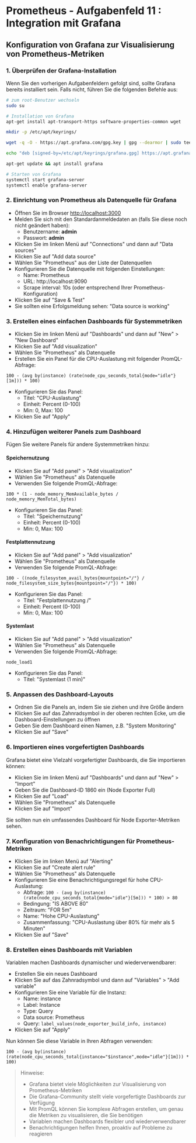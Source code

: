 # Prometheus - Aufgabenfeld 11 : Integration mit Grafana

## Konfiguration von Grafana zur Visualisierung von Prometheus-Metriken

### 1. Überprüfen der Grafana-Installation

Wenn Sie den vorherigen Aufgabenfeldern gefolgt sind, sollte Grafana bereits installiert sein. Falls nicht, führen Sie die folgenden Befehle aus:

```bash
# zum root-Benutzer wechseln
sudo su

# Installation von Grafana
apt-get install apt-transport-https software-properties-common wget

mkdir -p /etc/apt/keyrings/

wget -q -O - https://apt.grafana.com/gpg.key | gpg --dearmor | sudo tee /etc/apt/keyrings/grafana.gpg > /dev/null

echo "deb [signed-by=/etc/apt/keyrings/grafana.gpg] https://apt.grafana.com stable main" | sudo tee -a /etc/apt/sources.list.d/grafana.list

apt-get update && apt install grafana

# Starten von Grafana
systemctl start grafana-server
systemctl enable grafana-server
```

### 2. Einrichtung von Prometheus als Datenquelle für Grafana

- Öffnen Sie im Browser [http://localhost:3000](http://localhost:3000)
- Melden Sie sich mit den Standardanmeldedaten an (falls Sie diese noch nicht geändert haben):
  - Benutzername: **admin**
  - Passwort: **admin**
- Klicken Sie im linken Menü auf "Connections" und dann auf "Data sources"
- Klicken Sie auf "Add data source"
- Wählen Sie "Prometheus" aus der Liste der Datenquellen
- Konfigurieren Sie die Datenquelle mit folgenden Einstellungen:
  - Name: Prometheus
  - URL: http://localhost:9090
  - Scrape interval: 10s (oder entsprechend Ihrer Prometheus-Konfiguration)
- Klicken Sie auf "Save & Test"
- Sie sollten eine Erfolgsmeldung sehen: "Data source is working"

### 3. Erstellen eines einfachen Dashboards für Systemmetriken

- Klicken Sie im linken Menü auf "Dashboards" und dann auf "New" > "New Dashboard"
- Klicken Sie auf "Add visualization"
- Wählen Sie "Prometheus" als Datenquelle
- Erstellen Sie ein Panel für die CPU-Auslastung mit folgender PromQL-Abfrage:

```
100 - (avg by(instance) (rate(node_cpu_seconds_total{mode="idle"}[1m])) * 100)
```

- Konfigurieren Sie das Panel:
  - Titel: "CPU-Auslastung"
  - Einheit: Percent (0-100)
  - Min: 0, Max: 100
- Klicken Sie auf "Apply"

### 4. Hinzufügen weiterer Panels zum Dashboard

Fügen Sie weitere Panels für andere Systemmetriken hinzu:

#### Speichernutzung

- Klicken Sie auf "Add panel" > "Add visualization"
- Wählen Sie "Prometheus" als Datenquelle
- Verwenden Sie folgende PromQL-Abfrage:

```
100 * (1 - node_memory_MemAvailable_bytes / node_memory_MemTotal_bytes)
```

- Konfigurieren Sie das Panel:
  - Titel: "Speichernutzung"
  - Einheit: Percent (0-100)
  - Min: 0, Max: 100

#### Festplattennutzung

- Klicken Sie auf "Add panel" > "Add visualization"
- Wählen Sie "Prometheus" als Datenquelle
- Verwenden Sie folgende PromQL-Abfrage:

```
100 - ((node_filesystem_avail_bytes{mountpoint="/"} / node_filesystem_size_bytes{mountpoint="/"}) * 100)
```

- Konfigurieren Sie das Panel:
  - Titel: "Festplattennutzung /"
  - Einheit: Percent (0-100)
  - Min: 0, Max: 100

#### Systemlast

- Klicken Sie auf "Add panel" > "Add visualization"
- Wählen Sie "Prometheus" als Datenquelle
- Verwenden Sie folgende PromQL-Abfrage:

```
node_load1
```

- Konfigurieren Sie das Panel:
  - Titel: "Systemlast (1 min)"

### 5. Anpassen des Dashboard-Layouts

- Ordnen Sie die Panels an, indem Sie sie ziehen und ihre Größe ändern
- Klicken Sie auf das Zahnradsymbol in der oberen rechten Ecke, um die Dashboard-Einstellungen zu öffnen
- Geben Sie dem Dashboard einen Namen, z.B. "System Monitoring"
- Klicken Sie auf "Save"

### 6. Importieren eines vorgefertigten Dashboards

Grafana bietet eine Vielzahl vorgefertigter Dashboards, die Sie importieren können:

- Klicken Sie im linken Menü auf "Dashboards" und dann auf "New" > "Import"
- Geben Sie die Dashboard-ID 1860 ein (Node Exporter Full)
- Klicken Sie auf "Load"
- Wählen Sie "Prometheus" als Datenquelle
- Klicken Sie auf "Import"

Sie sollten nun ein umfassendes Dashboard für Node Exporter-Metriken sehen.

### 7. Konfiguration von Benachrichtigungen für Prometheus-Metriken

- Klicken Sie im linken Menü auf "Alerting"
- Klicken Sie auf "Create alert rule"
- Wählen Sie "Prometheus" als Datenquelle
- Konfigurieren Sie eine Benachrichtigungsregel für hohe CPU-Auslastung:
  - Abfrage: `100 - (avg by(instance) (rate(node_cpu_seconds_total{mode="idle"}[5m])) * 100) > 80`
  - Bedingung: "IS ABOVE 80"
  - Zeitraum: "FOR 5m"
  - Name: "Hohe CPU-Auslastung"
  - Zusammenfassung: "CPU-Auslastung über 80% für mehr als 5 Minuten"
- Klicken Sie auf "Save"

### 8. Erstellen eines Dashboards mit Variablen

Variablen machen Dashboards dynamischer und wiederverwendbarer:

- Erstellen Sie ein neues Dashboard
- Klicken Sie auf das Zahnradsymbol und dann auf "Variables" > "Add variable"
- Konfigurieren Sie eine Variable für die Instanz:
  - Name: instance
  - Label: Instance
  - Type: Query
  - Data source: Prometheus
  - Query: `label_values(node_exporter_build_info, instance)`
- Klicken Sie auf "Apply"

Nun können Sie diese Variable in Ihren Abfragen verwenden:

```
100 - (avg by(instance) (rate(node_cpu_seconds_total{instance="$instance",mode="idle"}[1m])) * 100)
```

> Hinweise:
> - Grafana bietet viele Möglichkeiten zur Visualisierung von Prometheus-Metriken
> - Die Grafana-Community stellt viele vorgefertigte Dashboards zur Verfügung
> - Mit PromQL können Sie komplexe Abfragen erstellen, um genau die Metriken zu visualisieren, die Sie benötigen
> - Variablen machen Dashboards flexibler und wiederverwendbarer
> - Benachrichtigungen helfen Ihnen, proaktiv auf Probleme zu reagieren
